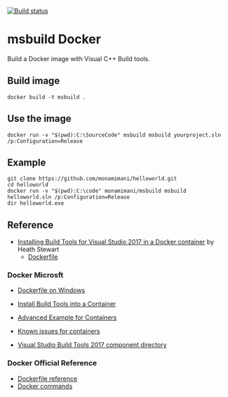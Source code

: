 [![Build status](https://ci.appveyor.com/api/projects/status/k421g08lwbyvwden?svg=true)](https://ci.appveyor.com/project/monamimani/msbuilddocker)
# msbuild Docker

Build a Docker image with Visual C++ Build tools.

## Build image

```
docker build -t msbuild .
```

## Use the image

```
docker run -v "$(pwd):C:\SourceCode" msbuild msbuild yourproject.sln /p:Configuration=Release
```

## Example

```
git clone https://github.com/monamimani/helloworld.git
cd helloworld
docker run -v "$(pwd):C:\code" monamimani/msbuild msbuild helloworld.sln /p:Configuration=Release
dir helloworld.exe
```

## Reference
- [Installing Build Tools for Visual Studio 2017 in a Docker container](https://blogs.msdn.microsoft.com/heaths/2017/09/18/installing-build-tools-for-visual-studio-2017-in-a-docker-container/?utm_source=t.co&utm_medium=referral) by Heath Stewart
  - [Dockerfile](https://gist.github.com/heaths/a81048f5eb6f1476e49ca2783d31a836#file-dockerfile)

### Docker Microsft
- [Dockerfile on Windows](https://docs.microsoft.com/en-us/virtualization/windowscontainers/manage-docker/manage-windows-dockerfile)
- [Install Build Tools into a Container](https://docs.microsoft.com/en-us/visualstudio/install/build-tools-container)
- [Advanced Example for Containers](https://docs.microsoft.com/en-us/visualstudio/install/advanced-build-tools-container)
- [Known issues for containers](https://docs.microsoft.com/en-us/visualstudio/install/build-tools-container-issues)

- [Visual Studio Build Tools 2017 component directory](https://docs.microsoft.com/en-us/visualstudio/install/workload-component-id-vs-build-tools)

### Docker Official Reference
- [Dockerfile reference](https://docs.docker.com/engine/reference/builder/)
- [Docker commands](https://docs.docker.com/engine/reference/commandline/docker/)
